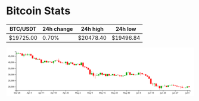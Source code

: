 # Bitcoin Stats

BTC/USDT|24h change|24h high|24h low|
|---|---|---|---|
|$19725.00|0.70%|$20478.40|$19496.84|

<img src="./chart.svg">
